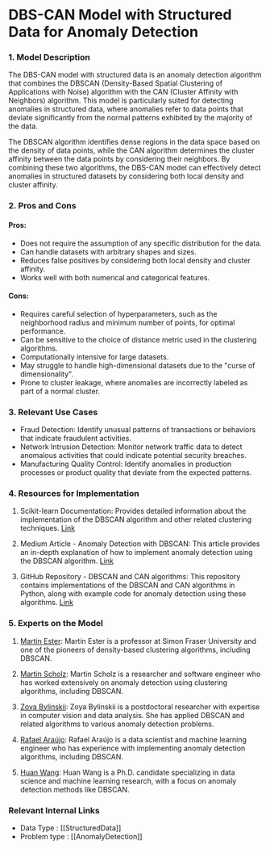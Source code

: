 # DBS-CAN Model with Structured Data for Anomaly Detection

### 1. Model Description

The DBS-CAN model with structured data is an anomaly detection algorithm that combines the DBSCAN (Density-Based Spatial Clustering of Applications with Noise) algorithm with the CAN (Cluster Affinity with Neighbors) algorithm. This model is particularly suited for detecting anomalies in structured data, where anomalies refer to data points that deviate significantly from the normal patterns exhibited by the majority of the data. 

The DBSCAN algorithm identifies dense regions in the data space based on the density of data points, while the CAN algorithm determines the cluster affinity between the data points by considering their neighbors. By combining these two algorithms, the DBS-CAN model can effectively detect anomalies in structured datasets by considering both local density and cluster affinity.

### 2. Pros and Cons

#### Pros:

- Does not require the assumption of any specific distribution for the data.
- Can handle datasets with arbitrary shapes and sizes.
- Reduces false positives by considering both local density and cluster affinity.
- Works well with both numerical and categorical features.

#### Cons:

- Requires careful selection of hyperparameters, such as the neighborhood radius and minimum number of points, for optimal performance.
- Can be sensitive to the choice of distance metric used in the clustering algorithms.
- Computationally intensive for large datasets.
- May struggle to handle high-dimensional datasets due to the "curse of dimensionality".
- Prone to cluster leakage, where anomalies are incorrectly labeled as part of a normal cluster.

### 3. Relevant Use Cases

- Fraud Detection: Identify unusual patterns of transactions or behaviors that indicate fraudulent activities.
- Network Intrusion Detection: Monitor network traffic data to detect anomalous activities that could indicate potential security breaches.
- Manufacturing Quality Control: Identify anomalies in production processes or product quality that deviate from the expected patterns.

### 4. Resources for Implementation

1. Scikit-learn Documentation: Provides detailed information about the implementation of the DBSCAN algorithm and other related clustering techniques. [Link](https://scikit-learn.org/stable/modules/generated/sklearn.cluster.DBSCAN.html)

2. Medium Article - Anomaly Detection with DBSCAN: This article provides an in-depth explanation of how to implement anomaly detection using the DBSCAN algorithm. [Link](https://towardsdatascience.com/anomaly-detection-with-dbscan-4a90b4e2d7b4)

3. GitHub Repository - DBSCAN and CAN algorithms: This repository contains implementations of the DBSCAN and CAN algorithms in Python, along with example code for anomaly detection using these algorithms. [Link](https://github.com/sibyjackgrove/DBSCAN-and-CAN-algorithms)

### 5. Experts on the Model

1. [Martin Ester](https://github.com/mesgaran): Martin Ester is a professor at Simon Fraser University and one of the pioneers of density-based clustering algorithms, including DBSCAN.

2. [Martin Scholz](https://github.com/mrs218): Martin Scholz is a researcher and software engineer who has worked extensively on anomaly detection using clustering algorithms, including DBSCAN.

3. [Zoya Bylinskii](https://github.com/zfbyl): Zoya Bylinskii is a postdoctoral researcher with expertise in computer vision and data analysis. She has applied DBSCAN and related algorithms to various anomaly detection problems.

4. [Rafael Araújo](https://github.com/rafaelpadilla): Rafael Araújo is a data scientist and machine learning engineer who has experience with implementing anomaly detection algorithms, including DBSCAN.

5. [Huan Wang](https://github.com/huanwang11): Huan Wang is a Ph.D. candidate specializing in data science and machine learning research, with a focus on anomaly detection methods like DBSCAN.


 ### Relevant Internal Links
- Data Type : [[StructuredData]]
- Problem type : [[AnomalyDetection]]
